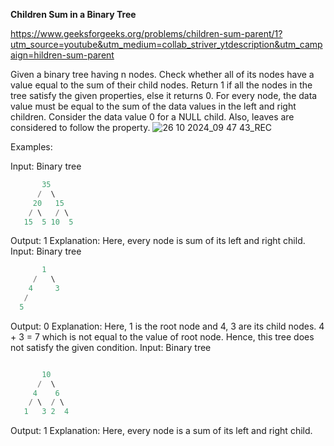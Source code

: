 **Children Sum in a Binary Tree**

https://www.geeksforgeeks.org/problems/children-sum-parent/1?utm_source=youtube&utm_medium=collab_striver_ytdescription&utm_campaign=hildren-sum-parent

Given a binary tree having n nodes. Check whether all of its nodes have a value equal to the sum of their child nodes. Return 1 if all the nodes in the tree satisfy the given properties, else it returns 0. For every node, the data value must be equal to the sum of the data values in the left and right children. Consider the data value 0 for a NULL child. Also, leaves are considered to follow the property.
![26 10 2024_09 47 43_REC](https://github.com/user-attachments/assets/41ccfac2-bbc0-4722-9fdb-2d08c83cf831)

Examples:

Input:
Binary tree

```cpp
       35
      /  \
     20   15
    / \   / \
   15  5 10  5
```
Output: 1
Explanation: 
Here, every node is sum of its left and right child.
Input:
Binary tree

```cpp
       1
     /   \
    4     3
   /  
  5

``` 
Output: 0
Explanation: 
Here, 1 is the root node and 4, 3 are its child nodes. 4 + 3 = 7 which is not equal to the value of root node. Hence, this tree does not satisfy the given condition.
Input:
Binary tree

```cpp

       10
      /  \
     4    6
    / \  / \
   1   3 2  4

```

Output: 1
Explanation: 
Here, every node is a sum of its left and right child.
